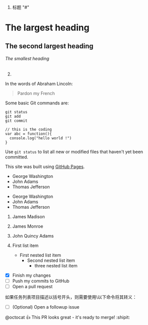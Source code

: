 1. 标题 "#"
# The largest heading
## The second largest heading
###### The smallest heading

2.
In the words of Abraham Lincoln:
> Pardon my French

Some basic Git commands are:
```
git status
git add
git commit

// this is the coding
var abc = function(){
  console.log("hello world !")  
}
```

Use `git status` to list all new or modified files that haven't yet been committed.


This site was built using [GitHub Pages](https://pages.github.com/).


- George Washington
- John Adams
- Thomas Jefferson

* George Washington
* John Adams
* Thomas Jefferson

1. James Madison
2. James Monroe
3. John Quincy Adams


1. First list item
   - First nested list item
     - Second nested list item
       - three nested list item

- [x] Finish my changes
- [ ] Push my commits to GitHub
- [ ] Open a pull request

如果任务列表项目描述以括号开头，则需要使用\以下命令将其转义：

- [ ] \(Optional) Open a followup issue

@octocat :+1: This PR looks great - it's ready to merge! :shipit:



